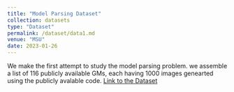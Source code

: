 ```yaml
---
title: "Model Parsing Dataset"
collection: datasets
type: "Dataset"
permalink: /dataset/data1.md
venue: "MSU"
date: 2023-01-26
---
```


We make the first attempt to study the model parsing problem. we assemble a list of 116 publicly available GMs, each having 1000 images genearted using the publicly avalable code.
[Link to the Dataset](https://github.com/vishal3477/Reverse_Engineering_GMs/tree/main/dataset)
